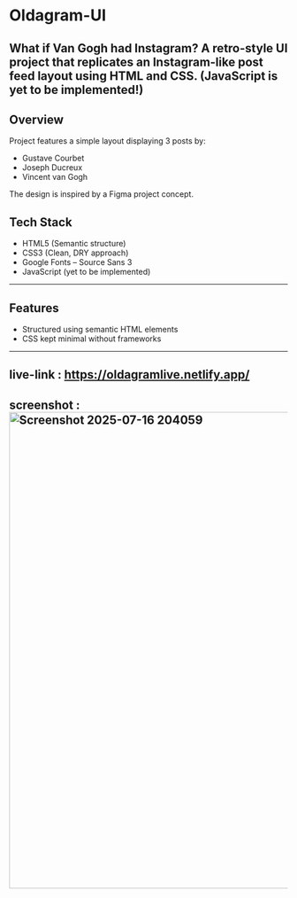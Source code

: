 # Oldagram-UI
What if Van Gogh had Instagram? A retro-style UI project that replicates an Instagram-like post feed layout using HTML and CSS.
(JavaScript is yet to be implemented!)
---

## Overview

Project features a simple layout displaying 3 posts by:
- Gustave Courbet
- Joseph Ducreux
- Vincent van Gogh

The design is inspired by a Figma project concept.


## Tech Stack

- HTML5 (Semantic structure)
- CSS3 (Clean, DRY approach)
- Google Fonts – Source Sans 3
- JavaScript (yet to be implemented)

---

## Features

- Structured using semantic HTML elements
- CSS kept minimal without frameworks

---

## live-link :  https://oldagramlive.netlify.app/

## screenshot :<img width="559" height="860" alt="Screenshot 2025-07-16 204059" src="https://github.com/user-attachments/assets/8e5d808c-c4dd-47b4-a6ad-532ffb94ea72" />

